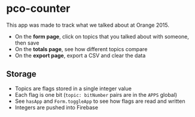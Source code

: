 # pco-counter

This app was made to track what we talked about at Orange 2015.

- On the __form page__, click on topics that you talked about with someone, then save
- On the __totals page__, see how different topics compare
- On the __export page__, export a CSV and clear the data


## Storage

- Topics are flags stored in a single integer value
- Each flag is one bit (`topic: bitNumber` pairs are in the `APPS` global)
- See `hasApp` and `Form.toggleApp` to see how flags are read and written
- Integers are pushed into Firebase